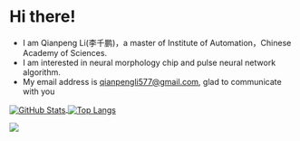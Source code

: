 # Hi there!

- I am Qianpeng Li(李千鹏)，a master of Institute of Automation，Chinese Academy of Sciences.
- I am interested in neural morphology chip and pulse neural network algorithm.
- My email address is qianpengli577@gmail.com, glad to communicate with you


<a href="https://github.com/QianpengLi577">
  <img align="center" alt="GitHub Stats"
  src="https://github-readme-stats.vercel.app/api?username=QianpengLi577&show_icons=true&include_all_commits=true&count_private=true" />
</a>

<a href="https://github.com/QianpengLi577">
  <img align="center" alt="Top Langs"
  src="https://github-readme-stats.vercel.app/api/top-langs/?username=QianpengLi577&layout=compact&count_private=true" />
</a>

![](https://github-profile-summary-cards.vercel.app/api/cards/profile-details?username=QianpengLi577&count_private=true&include_all_commits=true)
